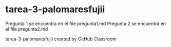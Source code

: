 # tarea-3-palomaresfujii

Pregunta 1 se encuentra en el file pregunta1.md
Pregunta 2 se encuentra en el file pregunta2.md

tarea-3-palomaresfujii created by GitHub Classroom
